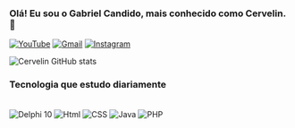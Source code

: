 ### Olá! Eu sou o Gabriel Candido, mais conhecido como Cervelin. 👋

[![YouTube](https://img.shields.io/badge/YouTube-FF0000?style=for-the-badge&logo=youtube&logoColor=white)](https://www.youtube.com/channel/UCGYY-ys9SjztD_mMjvNYWrg)
[![Gmail](https://img.shields.io/badge/Gmail-D14836?style=for-the-badge&logo=gmail&logoColor=white
)](gabriel.antonio.candido@gmail.com)
[![Instagram](https://img.shields.io/badge/Instagram-E4405F?style=for-the-badge&logo=instagram&logoColor=white)](https://www.instagram.com/cerve048/)

![Cervelin GitHub stats](https://github-readme-stats.vercel.app/api?username=Cervel1n&show_icons=true&theme=tokyonight)

### Tecnologia que estudo diariamente

<div style="dysplay: inline_block"><br/>
<img align="center" alt="Delphi 10" src="https://img.shields.io/badge/Delphi_RAD_Studio-B22222?style=for-the-badge&logo=delphi&logoColor=white"/>
<img align="center" alt="Html" src="https://img.shields.io/badge/HTML-239120?style=for-the-badge&logo=html5&logoColor=white"/>
<img align="center" alt="CSS" src="https://img.shields.io/badge/CSS-239120?&style=for-the-badge&logo=css3&logoColor=white"/>
<img align="center" alt="Java" src="https://img.shields.io/badge/Java-ED8B00?style=for-the-badge&logo=openjdk&logoColor=white"/>
<img align="center" alt="PHP" src="https://img.shields.io/badge/PHP-777BB4?style=for-the-badge&logo=php&logoColor=white"/>
</div>
